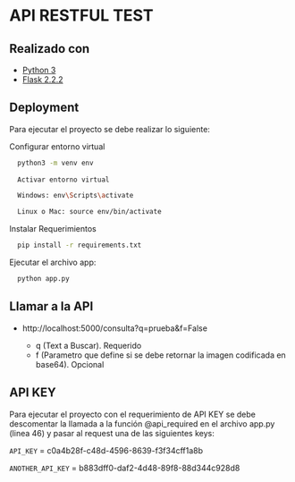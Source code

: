 
# API RESTFUL TEST




## Realizado con

 - [Python 3](https://www.python.org/)
 - [Flask 2.2.2](https://flask.palletsprojects.com/en/2.2.x/)



## Deployment

Para ejecutar el proyecto se debe realizar lo siguiente:

Configurar entorno virtual

```bash
  python3 -m venv env
  
  Activar entorno virtual

  Windows: env\Scripts\activate

  Linux o Mac: source env/bin/activate
```

Instalar Requerimientos

```bash
  pip install -r requirements.txt
```
Ejecutar el archivo app:

```bash
  python app.py
```

## Llamar a la API

- http://localhost:5000/consulta?q=prueba&f=False

    - q (Text a Buscar). Requerido
    - f (Parametro que define si se debe retornar la imagen codificada en base64). Opcional


## API KEY

Para ejecutar el proyecto con el requerimiento de API KEY se debe descomentar la llamada a la función @api_required en el archivo app.py (linea 46) y pasar al request una de las siguientes keys:

`API_KEY` = c0a4b28f-c48d-4596-8639-f3f34cff1a8b

`ANOTHER_API_KEY` = b883dff0-daf2-4d48-89f8-88d344c928d8

